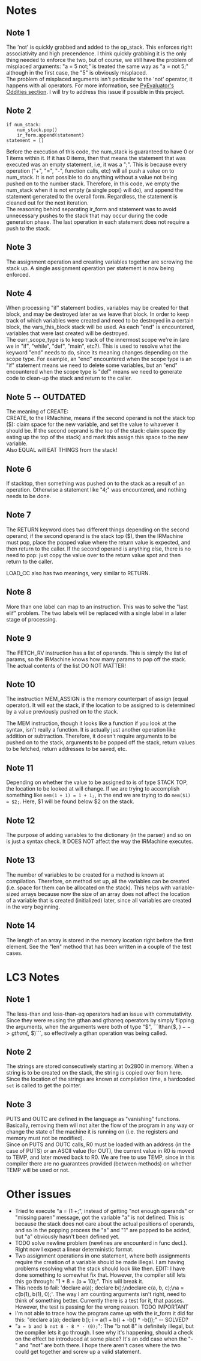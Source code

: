# Notes
## Note 1
The 'not' is quickly grabbed and added to the op_stack. This enforces right associativity
and high precendence. I think quickly grabbing it is the only thing needed to enforce the
two, but of course, we still have the problem of misplaced arguments: "a = 5 not;" is treated
the same way as "a = not 5;" although in the first case, the "5" is obviously misplaced.  
The problem of misplaced arguments isn't particular to the 'not' operator, it happens with all
operators. For more information, see [PyEvaluator's Oddities section](https://github.com/kauboy26/PyEvaluator#oddities).
I will try to address this issue if possible in this project.

## Note 2
```
if num_stack:
    num_stack.pop()
    ir_form.append(statement)
statement = []
```  
Before the execution of this code, the num_stack is guaranteed to have 0 or 1 items within it. If it has 0 items, then that means
the statement that was executed was an empty statement, i.e, it was a ";". This is because every operation ("+", "=", "-", function
calls, etc) will all push a value on to num_stack. It is not possible to do anything without a value not being pushed on to the number stack. Therefore, in this code, we empty the num_stack when it is not empty (a single pop() will do), and append the statement generated to the overall form. Regardless, the statement is cleaned out for the next iteration.  
The reasoning behind separating ir_form and statement was to avoid unnecessary pushes to the stack that may occur during the
code generation phase. The last operation in each statement does not require a push to the stack.

## Note 3
The assignment operation and creating variables together are screwing the stack up. A single assignment operation per statement is
now being enforced.

## Note 4
When processing "if" statement bodies, variables may be created for that block, and may be destroyed later as we leave that block. In order to keep track of which variables were created and need to be destroyed in a certain block, the vars_this_block stack will be used. As each "end" is encountered, variables that were last created will be destroyed.  
The curr_scope_type is to keep track of the innermost scope we're in (are we in "if", "while", "def", "main", etc?). This is used to resolve what the keyword "end" needs to do, since its meaning changes depending on the scope type. For example, an "end" encountered when the scope type is an "if" statement means we need to delete some variables, but an "end" encountered when the scope type is "def" means we need to generate code to clean-up the stack and return to the caller.

## Note 5 -- OUTDATED
The meaning of CREATE:  
CREATE, to the IRMachine, means if the second operand is not the stack top ($): claim space for the new variable, and set the value to whavever it should be. If the second oeprand is the top of the stack: claim space (by eating up the top of the stack) and mark this assign this space to the new variable.  
Also EQUAL will EAT THINGS from the stack!

## Note 6
If stacktop, then something was pushed on to the stack as a result of an operation. Otherwise a statement like "4;" was encountered, and nothing needs to be done.

## Note 7
The RETURN keyword does two different things depending on the second operand; if the second operand is the stack top ($), then the IRMachine must pop, place the popped value where the return value is expected, and then return to the caller. If the second operand is anything else, there is no need to pop: just copy the value over to the return value spot and then return to the caller.  

LOAD_CC also has two meanings, very similar to RETURN.

## Note 8
More than one label can map to an instruction. This was to solve the "last elif" problem. The two labels will be replaced with a single label in a later stage of processing.

## Note 9
The FETCH_RV instruction has a list of operands. This is simply the list of params, so the IRMachine knows how many params to pop off the stack. The actual contents of the list DO NOT MATTER!

## Note 10
The instruction MEM_ASSIGN is the memory counterpart of assign (equal operator). It will eat the stack, if the location to be assigned to is determined by a value previously pushed on to the stack.  

The MEM instruction, though it looks like a function if you look at the syntax, isn't really a function. It is actually just another operation like addition or subtraction. Therefore, it doesn't require arguments to be pushed on to the stack, arguments to be popped off the stack, return values to be fetched, return addresses to be saved, etc.

## Note 11
Depending on whether the value to be assigned to is of type STACK TOP, the location to be looked at will change. If we are trying to accomplish something like ```mem(1 + 1) = 1 + 1;```, in the end we are trying to do ```mem($1) = $2;```. Here, $1 will be found below $2 on the stack.

## Note 12
The purpose of adding variables to the dictionary (in the parser) and so on is just a syntax check. It DOES NOT affect the way the IRMachine executes.

## Note 13
The number of variables to be created for a method is known at compilation. Therefore, on method set up, all the variables can be created (i.e. space for them can be allocated on the stack). This helps with variable-sized arrays because now the size of an array does not affect the location of a variable that is created (initialized) later, since all variables are created in the very beginning.

## Note 14
The length of an array is stored in the memory location right before the first element. See the "len" method that has been written in a couple of the test cases.

# LC3 Notes

## Note 1
The less-than and less-than-eq operators had an issue with commutativity. Since they were reusing the gthan and gthaneq operators by simply flipping the arguments, when the arguments were both of type "$", ```lthan($, $) --> gthan($, $)```, so effectively a gthan operation was being called.

## Note 2
The strings are stored consecutively starting at 0x2800 in memory. When a string is to be created on the stack, the string is copied over from here. Since the location of the strings are known at compilation time, a hardcoded ```set``` is called to get the pointer.

## Note 3
PUTS and OUTC are defined in the language as "vanishing" functions. Basically, removing them will not alter the flow of the program in any way or change the state of the machine it is running on (i.e. the registers and memory must not be modified).  
Since on PUTS and OUTC calls, R0 must be loaded with an address (in the case of PUTS) or an ASCII value (for OUT), the current value in R0 is moved to TEMP, and later moved back to R0. We are free to use TEMP, since in this compiler there are no guarantees provided (between methods) on whether TEMP will be used or not.

# Other issues

* Tried to execute "a = (1 +;", instead of getting "not enough operands" or "missing paren" message, got the variable "a" is not defined. This is because the stack does not care about the actual positions of operands, and so in the popping process the "a" and "1" are popped to be added, but "a" obviously hasn't been defined yet.
* TODO solve newline problem (newlines are encounterd in func decl.). Right now I expect a linear deterministic format.
* Two assignment operations in one statement, where both assignments require the creation of a variable should be made illegal. I am having problems resolving what the stack should look like then. EDIT: I have done something to somewhat fix that. However, the compiler still lets this go through: "1 * 8 + (b = 10);". This will break it.
* This needs to fail: 'declare a(a); declare b();\ndeclare c(a, b, c);\na = c(b(1), b(1), 0);'. The way I am counting arguments isn't right, need to think of something better. Currently there is a test for it, that passes. However, the test is passing for the wrong reason. TODO IMPORTANT
* I'm not able to trace how the program came up with the ir_form it did for this: "declare a(a); declare b(); i = a(1 + b() + -b() * -b());" -- SOLVED?
* "```a = b and b not 8 - 8 * - (0);```": The "b not 8" is definitely illegal, but the compiler lets it go through. I see why it's happening, should a check on the effect be introduced at some place? It's an odd case when the "-" and "not" are both there. I hope there aren't cases where the two could get together and screw up a valid statement.